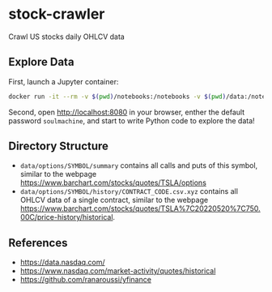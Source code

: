 # stock-crawler

Crawl US stocks  daily OHLCV data

## Explore Data

First, launch a Jupyter container:

```bash
docker run -it --rm -v $(pwd)/notebooks:/notebooks -v $(pwd)/data:/notebooks/data -p 8080:8080 soulmachine/jupyterlab
```

Second, open <http://localhost:8080> in your browser, enther the default password `soulmachine`, and start to write Python code to explore the data!


## Directory Structure

* `data/options/SYMBOL/summary` contains all calls and puts of this symbol, similar to the webpage <https://www.barchart.com/stocks/quotes/TSLA/options>
* `data/options/SYMBOL/history/CONTRACT_CODE.csv.xyz` contains all OHLCV data of a single contract, similar to the webpage <https://www.barchart.com/stocks/quotes/TSLA%7C20220520%7C750.00C/price-history/historical>.

## References

* <https://data.nasdaq.com/>
* <https://www.nasdaq.com/market-activity/quotes/historical>
* <https://github.com/ranaroussi/yfinance>
